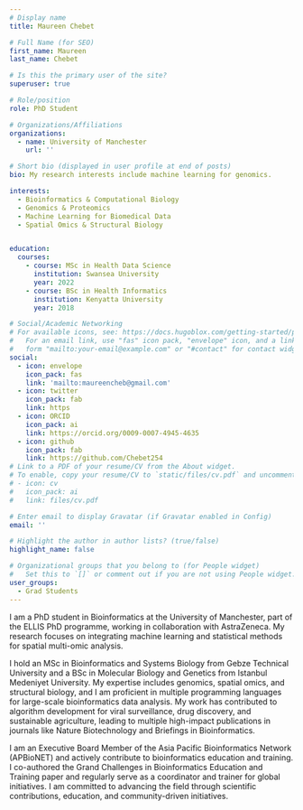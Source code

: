 ```yaml
---
# Display name
title: Maureen Chebet

# Full Name (for SEO)
first_name: Maureen
last_name: Chebet

# Is this the primary user of the site?
superuser: true

# Role/position
role: PhD Student

# Organizations/Affiliations
organizations:
  - name: University of Manchester
    url: ''

# Short bio (displayed in user profile at end of posts)
bio: My research interests include machine learning for genomics.

interests:
  - Bioinformatics & Computational Biology
  - Genomics & Proteomics
  - Machine Learning for Biomedical Data
  - Spatial Omics & Structural Biology


education:
  courses:
    - course: MSc in Health Data Science
      institution: Swansea University
      year: 2022
    - course: BSc in Health Informatics
      institution: Kenyatta University
      year: 2018

# Social/Academic Networking
# For available icons, see: https://docs.hugoblox.com/getting-started/page-builder/#icons
#   For an email link, use "fas" icon pack, "envelope" icon, and a link in the
#   form "mailto:your-email@example.com" or "#contact" for contact widget.
social:
  - icon: envelope
    icon_pack: fas
    link: 'mailto:maureencheb@gmail.com'
  - icon: twitter
    icon_pack: fab
    link: https
  - icon: ORCID
    icon_pack: ai
    link: https://orcid.org/0009-0007-4945-4635
  - icon: github
    icon_pack: fab
    link: https://github.com/Chebet254
# Link to a PDF of your resume/CV from the About widget.
# To enable, copy your resume/CV to `static/files/cv.pdf` and uncomment the lines below.
# - icon: cv
#   icon_pack: ai
#   link: files/cv.pdf

# Enter email to display Gravatar (if Gravatar enabled in Config)
email: ''

# Highlight the author in author lists? (true/false)
highlight_name: false

# Organizational groups that you belong to (for People widget)
#   Set this to `[]` or comment out if you are not using People widget.
user_groups:
  - Grad Students
---
```


I am a PhD student in Bioinformatics at the University of Manchester, 
part of the ELLIS PhD programme, working in collaboration with AstraZeneca. 
My research focuses on integrating machine learning and statistical methods for spatial multi-omic analysis.

I hold an MSc in Bioinformatics and Systems Biology from Gebze Technical University and a BSc in Molecular Biology and Genetics from Istanbul Medeniyet University. My expertise includes genomics, spatial omics, and structural biology, and I am proficient in multiple programming languages for large-scale bioinformatics data analysis. My work has contributed to algorithm development for viral surveillance, drug discovery, and sustainable agriculture, leading to multiple high-impact publications in journals like Nature Biotechnology and Briefings in Bioinformatics.

I am an Executive Board Member of the Asia Pacific Bioinformatics Network (APBioNET) and actively contribute to bioinformatics education and training. I co-authored the Grand Challenges in Bioinformatics Education and Training paper and regularly serve as a coordinator and trainer for global initiatives. I am committed to advancing the field through scientific contributions, education, and community-driven initiatives.

